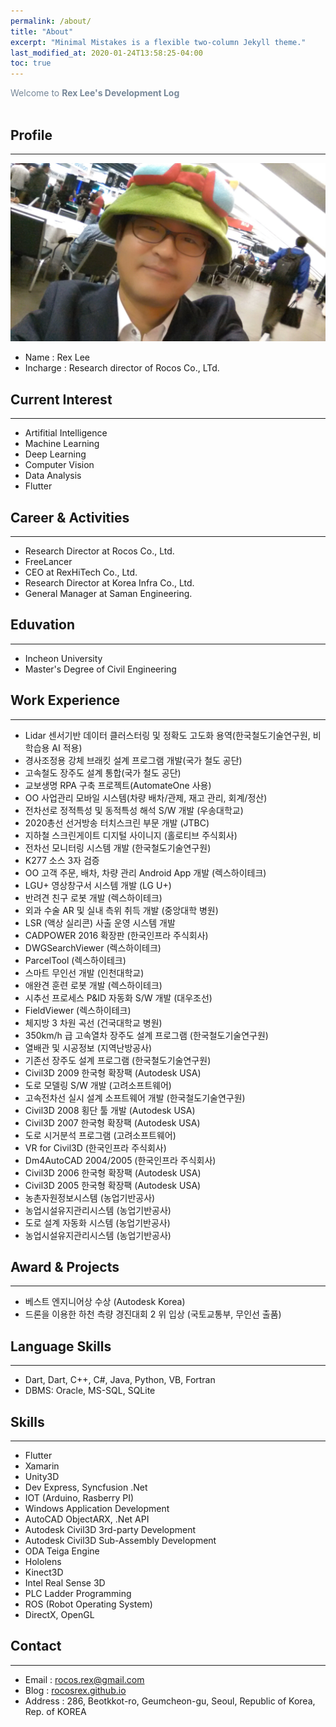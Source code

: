 ```yaml
---
permalink: /about/
title: "About"
excerpt: "Minimal Mistakes is a flexible two-column Jekyll theme."
last_modified_at: 2020-01-24T13:58:25-04:00
toc: true
---
```

<span style="color:lightslategray"> Welcome to **Rex Lee's Development Log** </span>
<br/><br/>

## Profile
---
<img src="/assets/images/meonrofile.jpg">

* Name : Rex Lee<br/>
* Incharge : Research director of Rocos Co., LTd.<br/>

## Current Interest
---
* Artifitial Intelligence<br/>
* Machine Learning<br/>
* Deep Learning<br/>
* Computer Vision<br/>
* Data Analysis<br/>
* Flutter<br/>

## Career & Activities
---
* Research Director at Rocos Co., Ltd.
* FreeLancer
* CEO at RexHiTech Co., Ltd.
* Research Director at Korea Infra Co., Ltd.
* General Manager at Saman Engineering.

## Eduvation
---
* Incheon University
* Master's Degree of Civil Engineering 

## Work Experience
---
* Lidar 센서기반 데이터 클러스터링 및  정확도 고도화 용역(한국철도기술연구원, 비학습용 AI 적용)
* 경사조정용 강체 브래킷  설계 프로그램 개발(국가 철도 공단)
* 고속철도 장주도 설계 통합(국가 철도 공단)
* 교보생명 RPA 구축  프로젝트(AutomateOne 사용)
* OO 사업관리 모바일 시스템(차량 배차/관제, 재고  관리, 회계/정산)
* 전차선로 정적특성 및 동적특성 해석 S/W 개발 (우송대학교)
* 2020총선 선거방송 터치스크린 부문 개발 (JTBC)
* 지하철 스크린게이트 디지털 사이니지 (홀로티브 주식회사)
* 전차선 모니터링 시스템 개발 (한국철도기술연구원)
* K277 소스 3자 검증
* OO 고객 주문, 배차, 차량 관리 Android App 개발 (렉스하이테크)
* LGU+ 영상창구서 시스템 개발 (LG U+)
* 반려견 친구 로봇 개발 (렉스하이테크)
* 외과 수술 AR 및 실내 측위 취득 개발 (중앙대학 병원)
* LSR (액상 실리콘) 사출 운영 시스템 개발
* CADPOWER 2016 확장판 (한국인프라 주식회사)
* DWGSearchViewer (렉스하이테크)
* ParcelTool (렉스하이테크)
* 스마트 무인선 개발 (인천대학교)
* 애완견 훈련 로봇 개발 (렉스하이테크)
* 시추선 프로세스 P&ID 자동화 S/W 개발 (대우조선)
* FieldViewer (렉스하이테크)
* 체지방 3 차원 곡선 (건국대학교 병원)
* 350km/h 급 고속열차 장주도 설계 프로그램 (한국철도기술연구원)
* 열배관 및 시공정보 (지역난방공사)
* 기존선 장주도 설계 프로그램 (한국철도기술연구원)
* Civil3D 2009 한국형 확장팩 (Autodesk USA)
* 도로 모델링 S/W 개발 (고려소프트웨어)
* 고속전차선 실시 설계 소프트웨어 개발 (한국철도기술연구원)
* Civil3D 2008 횡단 툴 개발 (Autodesk USA)
* Civil3D 2007 한국형 확장팩 (Autodesk USA)
* 도로 시거분석 프로그램 (고려소프트웨어)
* VR for Civil3D (한국인프라 주식회사)
* Dm4AutoCAD 2004/2005 (한국인프라 주식회사)
* Civil3D 2006 한국형 확장팩 (Autodesk USA)
* Civil3D 2005 한국형 확장팩 (Autodesk USA)
* 농촌자원정보시스템 (농업기반공사)
* 농업시설유지관리시스템 (농업기반공사)
* 도로 설계 자동화 시스템 (농업기반공사)
* 농업시설유지관리시스템 (농업기반공사)

## Award & Projects
---
* 베스트 엔지니어상 수상 (Autodesk Korea)
* 드론을 이용한 하천 측량 경진대회 2 위 입상 (국토교통부, 무인선 출품) 

## Language Skills
---
* Dart, Dart, C++, C#, Java, Python, VB, Fortran
* DBMS: Oracle, MS-SQL, SQLite

## Skills
---
* Flutter
* Xamarin
* Unity3D
* Dev Express, Syncfusion .Net
* IOT (Arduino, Rasberry PI)
* Windows Application Development
* AutoCAD ObjectARX, .Net API
* Autodesk Civil3D 3rd-party Development
* Autodesk Civil3D Sub-Assembly Development
* ODA Teiga Engine
* Hololens
* Kinect3D
* Intel Real Sense 3D
* PLC Ladder Programming
* ROS (Robot Operating System)
* DirectX, OpenGL

## Contact
---
* Email : rocos.rex@gmail.com<br/>
* Blog : [rocosrex.github.io](https://rocosrex.github.io)<br/>
* Address : 286, Beotkkot-ro, Geumcheon-gu, Seoul, Republic of Korea, Rep. of KOREA<br/>